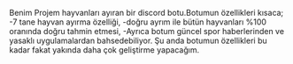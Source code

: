 Benim Projem hayvanları ayıran bir discord botu.Botumun özellikleri kısaca;
-7 tane hayvan ayırma özelliği,
-doğru ayrım ile bütün hayvanları %100 oranında doğru tahmin etmesi,
-Ayrıca botum güncel spor haberlerinden ve yasaklı uygulamalardan bahsedebiliyor.
Şu anda botumun özellikleri bu kadar fakat yakında daha çok geliştirme yapacağım.
